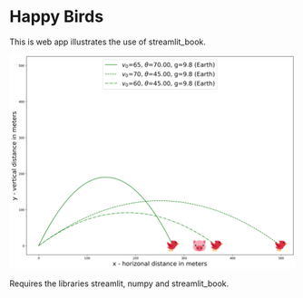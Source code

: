 # Happy Birds

This is web app illustrates the use of streamlit_book.

![](./images/happybird.png)

Requires the libraries streamlit, numpy and streamlit_book.
